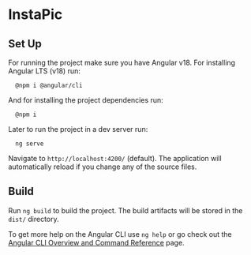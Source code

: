 # InstaPic

## Set Up
For running the project make sure you have Angular v18.
For installing Angular LTS (v18) run:
```
  @npm i @angular/cli
```
And for installing the project dependencies run:
```
  @npm i
```
Later to run the project in a dev server run:
```
  ng serve
```
Navigate to `http://localhost:4200/` (default). The application will automatically reload if you change any of the source files.

## Build

Run `ng build` to build the project. The build artifacts will be stored in the `dist/` directory.

To get more help on the Angular CLI use `ng help` or go check out the [Angular CLI Overview and Command Reference](https://angular.dev/tools/cli) page.
